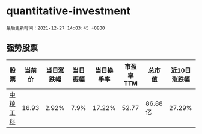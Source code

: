 # quantitative-investment

`最后更新时间：2021-12-27 14:03:45 +0800`

## 强势股票

|股票|当前价|当日涨跌幅|当日振幅|当日换手率|市盈率TTM|总市值|近10日涨跌幅|
|----|----|----|----|----|----|----|----|
|[中粮工科](https://xueqiu.com/S/SZ301058)|16.93|2.92%|7.9%|17.22%|52.77|86.88亿|27.29%|
